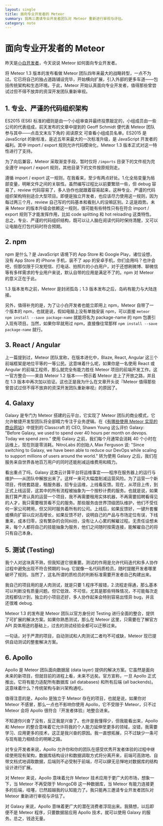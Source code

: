 ```yaml
---
layout: single
title: 面向专业开发者的 Meteor
summary: 我再三邀请专业开发者团队对 Meteor 重新进行审视与评估。
category: note
---
```


# 面向专业开发者的 Meteor

昨天是[小白开发者](/note/meteor-for-newbie.html)，今天说说 Meteor 如何面向专业开发者。

将 Meteor 1.3 版本的发布看做 Meteor 团队四年来最大的战略转型，一点不为过。它已将自己的独占道路铺设完毕，开始横向扩展，引入外部的更多车道——包括传统架构和生态环境。于此，Meteor 开始认真面向专业开发者，值得那些曾尝试过但不得不放弃的资深开发团队重新审视。

## 1. 专业、严谨的代码组织架构

ES2015 (ES6) 标准的细则是由一个小组审查并最终投票敲定的，小组成员由一些公司的代表组成，前天发布的文章中提到的 Geoff Schmidt 便代表 Meteor 团队参与其中——点击文末左下角的 阅读原文 可查看小组成员名单。ES2015 是 JavaScript 的新标准，是近五年来最大的一次标准升级，是 JavaScript 开发者的福利。其中 import / export 规则允许代码模块化，Meteor 1.3 版本正式对这一特性进行了支持。

为了向后兼容，Meteor 采取渐变手段，暂时仅将 `/imports` 目录下的文件视为完全遵守 import / export 规则，其他目录下的文件按原规则走。

遵循 import / export 这一规则，在我看来，至少有两点好处。1.化全局变量为局部变量，明晰文件之间的关联性。虽然编写过程比以前要繁琐一些，但 debug 容易了，review 代码容易了，多人协作也就跟着容易起来，这种专业、严谨的代码组织架构特别适合大型项目。即便是独立开发者，也应该尽力使用这一规则，因为每过两三个月，review 自己写的代码基本和看别人的没嘛区别。2.这是趋势。未来 Meteor 的版本升级会依赖这一规则，很可能有些特性只有在符合 import / export 规则下才能发挥作用，比如 code splitting 和 hot reloading 这类特性。总之，专业、严谨的代码组织结构，既可以让人脑在阅读代码时保持清醒，又可以让电脑在打包代码时符合预期。

## 2. npm

npm 是什么？是 JavaScript 语境下的 App Store 和 Google Play，诸位设想，没有 App Store 的 iPhone 手机，装不了 app 的安卓手机，你们会用吗？也许会吧，但那仅限于只发短信、打电话、拍照片的小白用户，对于还想刷微博、聊微信等有多样需求的专业用户来说，默认自带的应用是满足不了的。npm 对 Meteor 的意义正在于此。

1.3 版本发布之前，Meteor 是封闭孤岛；1.3 版本发布之后，岛屿有能力与大陆连接。

另外，值得补充的是，为了让小白开发者也能立即用上 npm，Meteor 自带了一个版本的 npm，也就是说，假如电脑上没有单独安装 npm，可以直接 `meteor npm install --save package-name` 就能将名为 package-name 的 npm 包裹引入现有项目。当然，如果你早就用过 npm，直接像往常那样 `npm install --save package-name` 就行。

## 3. React / Angular

上一篇提到过，Meteor 团队宣称，在版本进化中，Blaze, React, Angular 这三个前端框架是地位平等的一等公民。这意味着什么呢，如果你是一名使用 React 或 Angular 的前端工程师，那么就完全有能力胜任 Meteor 项目的前端开发工作。这一官方整合——来自 Meteor 1.2 版本——预示着 Meteor 走上了开放之路，并且在 1.3 版本中再次加以验证。这也正是我为什么在文章开头说『Meteor 值得那些曾尝试过但不得不放弃的资深开发团队重新审视』的原因了。

## 4. Galaxy

Galaxy 是专门为 Meteor 搭建的云平台，它实现了 Meteor 团队的商业模式，它允许敏捷开发型团队将全部精力专注于业务逻辑。在《[有哪些使用 Meteor 实现的商业网站](/note/business-by-meteor.html)》中提到的 Classcraft 的 CEO, Shawn Young 这么评价 Galaxy: "Before Galaxy, we used to spend over 40 hours per month on devops. Today we spend zero.” 使用 Galaxy 之前，我们每个月通常会消耗 40 个小时在运维上，现在则是零消耗。NitroLabs 的创始人 Max Ferguson 说: "Since switching to Galaxy, we have been able to reduce our DevOps while scaling to support millions of users around the world.” 转为使用 Galaxy 之后，我们在服务来自世界各地百万用户的同时还能削减运维费用和精力。

看出重点了吗，Galaxy 这类云计算平台将运维事宜——程序在服务器上的运行与维护——从团队中解放出来了。这样一来可大幅度削减运营风险。为了运营一个新项目，传统套路是，租服务器，招专业运维，上线看反馈。现在，从项目上传，到正式上线运营，这其中的所有流程被抽象为一个按秒计费的服务。也就是说，如果我打算严肃认真的运营一个项目，我不再需要租用实体机器，不再需要招聘看得见的人才，我只需要租赁看不见的服务。那些服务由世界顶级团队维护，他们不受任何一家公司聘用，但又同时服务着所有的公司。上线后，如果反馈好，一键升套餐或横向扩容以应对高增长，如果反馈不好，说明自己的产品与市场定位有误，下线重来，成本归零，没有繁杂的合同纠纷，没有让人心累的解雇过程。无责任设想未来，每个人都将自己的技能抽象为服务，他们之间随时按需连接，能解雇自己的将只有自己本身。

## 5. 测试 (Testing)

我个人对这块真不熟，但我知道它很重要。测试的作用是允许代码迭代和多人协作过程中避免出现不符合预期的 bug. 它就像一名代码质检员，随时提醒开发者哪里破坏了规则。当然了，这名所谓的质检员的判断标准需要开发者自己构建出来。

我自己的项目用的是人肉测试，就是只要 1.程序不报错，2.流程走得通，那么基本可以判断没有质量问题。但它低效、不可信，尤其是那些特殊情况，不可能每次走流程都估计到，独立的小项目还好，多人协作起来会特别容易出怪异 bug，并且还很难 debug.

Meteor 1.3 的发布是 Meteor 团队以官方身份对 Testing 进行全面的整合，提供了可扩展的解决方案。如果你熟悉测试，那么在 Meteor 这里，只需要在了解官方 API 具体用途的基础上，过去的测试经验全都可以迁移过来。

一句话，对于严肃的项目，自动测试和人肉测试二者均不可或缺，Meteor 现已提供自动测试的整套解决方案。

## 6. Apollo

Apollo 是 Meteor 团队面向数据层 (data layer) 提供的解决方案。它虽然是面向未来的新项目，但就目前的进程上看，未来不远矣。官方宣称，一旦 Apollo 正式推出，它将有能力适配所有数据库 (all databases) 和所有后端 (all backends)。这意味着什么？传统架构与新兴架构通吃。

值得注意的是，Apollo 是独立于 Meteor 存在的项目，也就是说，如果你对 Meteor 不感冒，那么一点也不影响你使用 Apollo，它不受限于 Meteor，只不过 Meteor 会将 Apollo 很符合『开发者体验』地整合进来。

不知道你兴奋了没有，反正我是兴奋了。也许是我懂得少，但我能看出来，Apollo 和 Meteor 的整合意味着它允许将我的个人能力延伸至更多的领域，没错，我需要学习、应用更多的技术，这正是我兴奋的原因。我一直想拓展，只不过缺少一条可与现有能力相结合的明晰之路。

对专业开发者来说，Apollo 允许你和你的团队在感受优秀开发者体验的过程中继续使用现有架构，数据库结构设计和数据调取方式将分离开来，前端可高效地、自带文档式地调取数据，后端则不必受制于前端，尽可以肆无忌惮地对数据库的结构设计进行扩展。

对 Meteor 来说，Apollo 意味着允许 Meteor 技术应用于更广大的市场，想象一下，当 Meteor 不再受限于 MongoDB 这一种数据库，当 Meteor 有能力连接更多的后端，哇噻，已然超越我的认知能力了。我只能再三邀请专业开发者团队对 Meteor 重新进行审视与评估了。

对 Galaxy 来说，Apollo 意味着更广大的潜在消费者浮现出来。我猜想，以后即便不是 Meteor 程序，只要数据层应用 Apollo 技术，就可以使用 Galaxy 的服务。总之，钱途无量。
